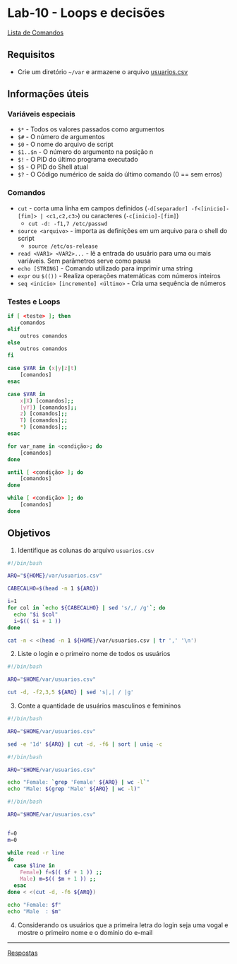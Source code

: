# Lab-10 - Loops e decisões

[Lista de Comandos](../comandos.md)

## Requisitos

- Crie um diretório `~/var` e armazene o arquivo [usuarios.csv](files/usuarios.csv)

## Informações úteis

### Variáveis especiais

- `$*`  - Todos os valores passados como argumentos
- `$#` - O número de argumentos
- `$0`  - O nome do arquivo de script
- `$1..$n` - O número do argumento na posição n
- `$!` - O PID do último programa executado
- `$$` - O PID do Shell atual
- `$?` - O Código numérico de saída do último comando (0 == sem erros)

### Comandos

- `cut` - corta uma linha em campos definidos (`-d[separador] -f<[inicio]-[fim]> | <c1,c2,c3>`) ou caracteres (`-c[inicio]-[fim]`)
    - `cut -d: -f1,7 /etc/passwd`
- `source <arquivo>` - importa as definições em um arquivo para o shell do script
    - `source /etc/os-release`
- `read <VAR1> <VAR2>...` - lê a entrada do usuário para uma ou mais variáveis.  Sem parâmetros serve como pausa
- `echo [STRING]` - Comando utilizado para imprimir uma string
- `expr` ou `$(())` - Realiza operações matemáticas com números inteiros
- `seq <início> [incremento] <último>` - Cria uma sequência de números

### Testes e Loops

```bash
if [ <teste> ]; then
    comandos
elif
    outros comandos
else
    outros comandos
fi
```

```bash
case $VAR in (x|y|z|t)
    [comandos]
esac
```

```bash
case $VAR in
    x|X) [comandos];;
    [yY]) [comandos];;
    z) [comandos];;
    T) [comandos];;
    *) [comandos];;
esac
```

```bash
for var_name in <condição>; do
    [comandos]
done
```

```bash
until [ <condição> ]; do
    [comandos]
done
```

```bash
while [ <condição> ]; do
    [comandos]
done
```

## Objetivos

1. Identifique as colunas do arquivo `usuarios.csv`

```bash
#!/bin/bash

ARQ="${HOME}/var/usuarios.csv"

CABECALHO=$(head -n 1 ${ARQ})

i=1
for col in `echo ${CABECALHO} | sed 's/,/ /g'`; do
  echo "$i $col"
  i=$(( $i + 1 ))
done

```

```bash
cat -n < <(head -n 1 ${HOME}/var/usuarios.csv | tr ',' '\n')
```

2. Liste o login e o primeiro nome de todos os usuários

```bash
#!/bin/bash

ARQ="$HOME/var/usuarios.csv"

cut -d, -f2,3,5 ${ARQ} | sed 's|,| / |g'
```

3. Conte a quantidade de usuários masculinos e femininos

```bash
#!/bin/bash

ARQ="$HOME/var/usuarios.csv"

sed -e '1d' ${ARQ} | cut -d, -f6 | sort | uniq -c

```

```bash
#!/bin/bash

ARQ="$HOME/var/usuarios.csv"

echo "Female: `grep 'Female' ${ARQ} | wc -l`"
echo "Male: $(grep 'Male' ${ARQ} | wc -l)"

```


```bash
#!/bin/bash

ARQ="$HOME/var/usuarios.csv"


f=0
m=0

while read -r line
do
  case $line in
    Female) f=$(( $f + 1 )) ;;
    Male) m=$(( $m + 1 )) ;;
  esac
done < <(cut -d, -f6 ${ARQ})

echo "Female: $f"
echo "Male  : $m"

```

4. Considerando os usuários que a primeira letra do login seja uma vogal e mostre o primeiro nome e o domínio do e-mail
<!--
```bash
#!/bin/bash

ARQ="${HOME}/var/usuarios.csv"

sed '1d' ${ARQ} | while read line; do
  ini_login=$(echo $line | cut -d, -f2 | cut -c1)
  case ${ini_login} in (a|e|i|o|u)
    nome=$(echo $line | cut -d, -f3)
    dominio=$(echo $line | cut -d, -f5 | cut -d@ -f2)
    echo "${nome} ${dominio}"
  esac
done

```


```bash
sed '1d' ${HOME}/var/usuarios.csv | cut -d, -f2,3,5 | grep "^[aeiou]" | while read line; do echo "$(echo $line | cut -d, -f2) $(echo $line | cut -d, -f3 | sed -e 's/^.*@//')"; done
```
 -->


------------
[Respostas](respostas.md)
